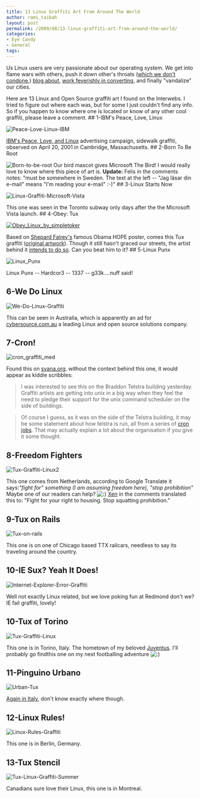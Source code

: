 ```yaml
---
title: 13 Linux Graffiti Art From Around The World
author: rami_taibah
layout: post
permalink: /2009/08/13-linux-graffiti-art-from-around-the-world/
categories:
- Eye Candy
- General
tags: 
---
```


Us Linux users are very passionate about our operating system. We get into flame wars with others, push it down other's throats ([which we don't condone](/blog/advocacy/help-spread-linux-without-preaching-it/),) [blog about](/blog/general/30-blogs-every-open-source-enthusiast-should-keep-an-eye-on/), [work feverishly in converting](/blog/linuxhumor/howto-convert-a-friend-to-linux/), and finally "vandalize" our cities.

Here are 13 Linux and Open Source graffiti art I found on the Interwebs. I tried to figure out where each was, but for some I just couldn't find any info. So if you happen to know where one is located or know of any other cool graffiti, please leave a comment.
\#\# 1-IBM's Peace, Love, Linux

![Peace-Love-Linux-IBM](http://192.168.1.33/blog2/wp-content/uploads/2009/08/Peace-Love-Linux-IBM.jpg)

[IBM's Peace, Love, and Linux](http://archives.cnn.com/2001/TECH/industry/04/19/ibm.guerilla.idg/index.html) advertising campaign, sidewalk graffiti, observed on April 20, 2001 in Cambridge, Massachusetts.
\#\# 2-Born To Be Root

![Born-to-be-root](http://192.168.1.33/blog2/wp-content/uploads/2009/08/Born-to-be-root.jpg)
Our bird mascot gives Microsoft The Bird! I would really love to know where this piece of art is.
**Update:** Felis in the comments notes: "must be somewhere in Sweden. The text at the left -- "Jag läsar din e-mail"  means "I'm reading your e-mail"  :-)"
\#\# 3-Linux Starts Now

![Linux-Graffiti-Microsoft-Vista](http://192.168.1.33/blog2/wp-content/uploads/2009/08/Linux-Graffiti-Microsoft-Vista1.jpg)

This one was seen in the Toronto subway only days after the the Microsoft Vista launch.
\#\# 4-Obey: Tux

[![Obey_Linux_by_simpletoker](http://192.168.1.33/blog2/wp-content/uploads/2009/08/Obey_Linux_by_simpletoker.jpg)](http://192.168.1.33/blog2/wp-content/uploads/2009/08/Obey_Linux_by_simpletoker.jpg)

Based on [Shepard Fairey's](http://en.wikipedia.org/wiki/Shepard_Fairey) famous Obama HOPE poster, comes this Tux graffiti ([original artwork](http://simpletoker.deviantart.com/art/Obey-Linux-130855300)). Though it still hasn't graced our streets, the artist behind it [intends to do so](http://simpletoker.deviantart.com/art/Obey-Linux-130855300). Can you beat him to it?
\#\# 5-Linux Punx

![Linux_Punx](http://192.168.1.33/blog2/wp-content/uploads/2009/08/Linux_Punx.jpg)

Linux Punx -- Hardcor3 -- 1337 -- g33k....nuff said!

## 6-We Do Linux

![We-Do-Linux-Graffiti](http://192.168.1.33/blog2/wp-content/uploads/2009/08/We-Do-Linux-Graffiti.jpg)

This can be seen in Australia,   which is apparently an ad for [cybersource.com.au](http://cybersource.com.au) a leading Linux and open source solutions company.

## 7-Cron!

![cron_graffiti_med](/blog/wp-content/uploads/2009/08/cron_graffiti_med-1024x768.jpg)

Found this on [svana.org](http://svana.org/sjh/diary/2007/05/21#2007-05-21_01), without the context behind this one, it would appear as kiddie scribbles:

> I was interested to see this on the Braddon Telstra building yesterday. Graffiti artists are getting into unix in a big way when they feel the need to pledge their support for the unix command scheduler on the side of buildings.
> 

> Of course I guess, as it was on the side of the Telstra building, it may be some statement about how telstra is run, all from a series of [cron jobs](http://en.wikipedia.org/wiki/Cron). That may actually explain a lot about the organisation if you give it some thought.
> 

## 8-Freedom Fighters

![Tux-Graffiti-Linux2](http://192.168.1.33/blog2/wp-content/uploads/2009/08/Tux-Graffiti-Linux2.jpg)

This one comes from Netherlands, according to Google Translate it says:_"fight for" something (I am assuming freedom here), "stop prohibition"_ Maybe one of our readers can help? ![:)](http://192.168.1.2/blog2/wp-includes/images/smilies/icon_smile.gif) [Xen](http://twitter.com/xen_yasai) in the comments translated this to: "Fight for your right to housing. Stop squatting prohibition."

## 9-Tux on Rails

![Tux-on-rails](http://192.168.1.33/blog2/wp-content/uploads/2009/08/Tux-on-rails.png)

This one is on one of Chicago based TTX railcars, needless to say its traveling around the country.

## 10-IE Sux? Yeah It Does!

![Internet-Explorer-Error-Graffiti](http://192.168.1.33/blog2/wp-content/uploads/2009/08/Internet-Explorer-Error-Graffiti.jpg)

Well not exactly Linux related, but we love poking fun at Redmond don't we? IE fail graffiti, lovely!

## 10-Tux of Torino

![Tux-Graffiti-Linux](http://192.168.1.33/blog2/wp-content/uploads/2009/08/Tux-Graffiti-Linux.jpg)

This one is in Torino, Italy. The hometown of my beloved [Juventus](http://en.wikipedia.org/wiki/Juventus_F.C.). I'll probably go findthis one on my next footballing adventure ![:)](http://192.168.1.2/blog2/wp-includes/images/smilies/icon_smile.gif)

## 11-Pinguino Urbano

![Urban-Tux](http://192.168.1.33/blog2/wp-content/uploads/2009/08/Urban-Tux.png)

[Again in Italy](http://www.flickr.com/photos/natphilosophy/1053933081/), don't know exactly where though.

## 12-Linux Rules!

![Linux-Rules-Graffiti](http://192.168.1.33/blog2/wp-content/uploads/2009/08/Linux-Rules-Graffiti.jpg)

This one is in Berlin, Germany.

## 13-Tux Stencil

![Tux-Linux-Graffiti-Summer](http://192.168.1.33/blog2/wp-content/uploads/2009/08/Tux-Linux-Graffiti-Summer.jpg)

Canadians sure love their Linux, this one is in Montreal.